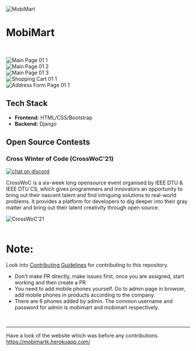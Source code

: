 ![MobiMart](https://socialify.git.ci/kavania2002/MobiMart/image?description=1&descriptionEditable=MobiMart%20is%20a%20mobile%20shopping%20website.%20Very%20useful%20for%20Django%20beginner.&font=Bitter&forks=1&issues=1&language=1&owner=1&pattern=Plus&pulls=1&stargazers=1&theme=Light)
<br>

# MobiMart
<br>

![Main Page 01 1](https://user-images.githubusercontent.com/78464111/107868984-5dfb1400-6eaf-11eb-81f6-f9111a4845db.png)
<br>
![Main Page 01 2](https://user-images.githubusercontent.com/78464111/107868987-618e9b00-6eaf-11eb-8d07-57c25b5db559.png)
<br>
![Main Page 01 3](https://user-images.githubusercontent.com/78464111/107868989-63f0f500-6eaf-11eb-9b7b-470281eaae3f.png)
<br>
![Shopping Cart 01 1](https://user-images.githubusercontent.com/78464111/107868991-65bab880-6eaf-11eb-86d1-390fa437d47d.png)
<br>
![Address Form Page 01 1](https://user-images.githubusercontent.com/78464111/107868993-66ebe580-6eaf-11eb-8ed5-b239904d89c6.png)
<br>

## Tech Stack
- **Frontend:** HTML/CSS/Bootstrap
- **Backend:** Django

## Open Source Contests

### Cross Winter of Code (CrossWoC'21)

[![chat on discord](https://img.shields.io/badge/chat-on%20discord-brightgreen)](https://discord.gg/eYdGEAXXQk)

CrossWoC is a six-week long opensource event organised by IEEE DTU & IEEE DTU CS, which gives programmers and innovators an opportunity to bring out their nascent talent and find intriguing solutions to real-world problems. It provides a platform for developers to dig deeper into their gray matter and bring out their latent creativity through open source.

<div>
<img src="https://crosswoc.ieeedtu.in/images/imgcw.png" alt = "CrossWoC'21"/>
</div>

<br>


# Note:
Look into [Contributing Guidelines](https://github.com/kavania2002/MobiMart/blob/main/.github/contributing.md) for contributing to this repository.
- Don't make PR directly, make issues first, once you are assigned, start working and then create a PR
- You need to add mobile phones yourself. Go to admin page in browser, add mobile phones in products according to the company.
- There are 6 phones added by admin. The common username and password for admin is mobimart and mobimart respectively. 
<br>
<hr>

Have a look of the website which was before any contributions.   
https://mobimartk.herokuapp.com/
